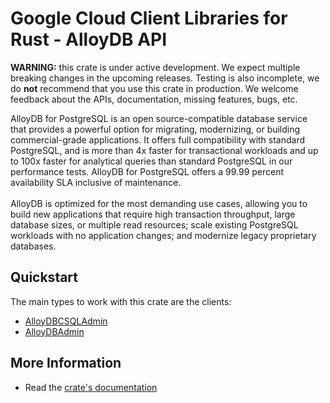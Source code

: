 # Google Cloud Client Libraries for Rust - AlloyDB API

<!-- Code generated by sidekick. DO NOT EDIT. -->

**WARNING:** this crate is under active development. We expect multiple breaking
changes in the upcoming releases. Testing is also incomplete, we do **not**
recommend that you use this crate in production. We welcome feedback about the
APIs, documentation, missing features, bugs, etc.

AlloyDB for PostgreSQL is an open source-compatible database service that
provides a powerful option for migrating, modernizing, or building
commercial-grade applications. It offers full compatibility with standard
PostgreSQL, and is more than 4x faster for transactional workloads and up
to 100x faster for analytical queries than standard PostgreSQL in our
performance tests. AlloyDB for PostgreSQL offers a 99.99 percent
availability SLA inclusive of maintenance. <br><br> AlloyDB is optimized
for the most demanding use cases, allowing you to build new applications
that require high transaction throughput, large database sizes, or
multiple read resources; scale existing PostgreSQL workloads with no
application changes; and modernize legacy proprietary databases.

## Quickstart

The main types to work with this crate are the clients:

- [AlloyDBCSQLAdmin]
- [AlloyDBAdmin]

## More Information

- Read the [crate's documentation](https://docs.rs/google-cloud-alloydb-v1/latest/google-cloud-alloydb-v1)

[AlloyDBCSQLAdmin]: https://docs.rs/google-cloud-alloydb-v1/latest/google_cloud_alloydb_v1/client/struct.AlloyDBCSQLAdmin.html
[AlloyDBAdmin]: https://docs.rs/google-cloud-alloydb-v1/latest/google_cloud_alloydb_v1/client/struct.AlloyDBAdmin.html
